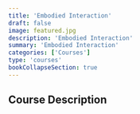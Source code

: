 ```yaml
---
title: 'Embodied Interaction'
draft: false
image: featured.jpg
description: 'Embodied Interaction'
summary: 'Embodied Interaction'
categories: ['Courses']
type: 'courses'
bookCollapseSection: true
---
```


## Course Description